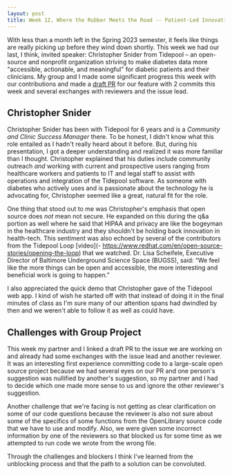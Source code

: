 ```yaml
---
layout: post
title: Week 12, Where the Rubber Meets the Road -- Patient-Led Innovation  
---
```


With less than a month left in the Spring 2023 semester, it feels like things are really picking up before they wind down shortly. This week we had our last, I think, invited speaker: Christopher Snider from Tidepool – an open-source and nonprofit organization striving to make diabetes data more "accessible, actionable, and meaningful" for diabetic patients and their clinicians. My group and I made some significant progress this week with our contributions and made a [draft PR](https://github.com/internetarchive/openlibrary/pull/7775) for our feature with 2 commits this week and several exchanges with reviewers and the issue lead. 

## Christopher Snider 
Christopher Snider has been with Tidepool for 6 years and is a *Community and Clinic Success Manager* there. To be honest, I didn't know what this role entailed as I hadn't really heard about it before. But, during his presentation, I got a deeper understanding and realized it was more familiar than I thought. Christopher explained that his duties include community outreach *and* working with current and prospective users ranging from healthcare workers and patients to IT and legal staff to assist with operations and integration of the Tidepool software. As someone with diabetes who actively uses and is passionate about the technology he is advocating for, Christopher seemed like a great, natural fit for the role. 

One thing that stood out to me was Christopher's emphasis that open source does *not* mean not secure. He expanded on this during the q&a portion as well where he said that HIPAA and privacy are like the bogeyman in the healthcare industry and they shouldn't be holding back innovation in health-tech. This sentiment was also echoed by several of the contributors from the Tidepool Loop [video](- https://www.redhat.com/en/open-source-stories/opening-the-loop) that we watched. Dr. Lisa Scheifele, Executive Director of Baltimore Underground Science Space (BUGSS), said: “We feel like the more things can be open and accessible, the more interesting and beneficial work is going to happen.” 

I also appreciated the quick demo that Christopher gave of the Tidepool web app. I kind of wish he started off with that instead of doing it in the final minutes of class as I'm sure many of our attention spans had dwindled by then and we weren't able to follow it as well as could have. 

## Challenges with Group Project
This week my partner and I linked a draft PR to the issue we are working on and already had some exchanges with the issue lead and another reviewer. It was an interesting first experience committing code to a large-scale open source project because we had several eyes on our PR and one person's suggestion was nullified by another's suggestion, so my partner and I had to decide which one made more sense to us and ignore the other reviewer's suggestion. 

Another challenge that we're facing is not getting as clear clarification on some of our code questions because the reviewer is also not sure about some of the specifics of some functions from the OpenLibrary source code that we have to use and modify. Also, we were given some incorrect information by one of the reviewers so that blocked us for some time as we attempted to run code we wrote from the wrong file. 

Through the challenges and blockers I think I've learned from the unblocking process and that the path to a solution can be convoluted. 



